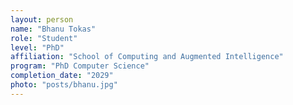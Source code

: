 ```yaml
---
layout: person
name: "Bhanu Tokas"
role: "Student"
level: "PhD"
affiliation: "School of Computing and Augmented Intelligence"
program: "PhD Computer Science"
completion_date: "2029"
photo: "posts/bhanu.jpg"
---
```

